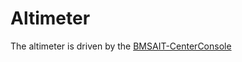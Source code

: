 # Altimeter

The altimeter is driven by the [BMSAIT-CenterConsole](https://github.com/mihi4/F-16SimulatorParts/tree/main/BMSAIT-CenterConsole)

